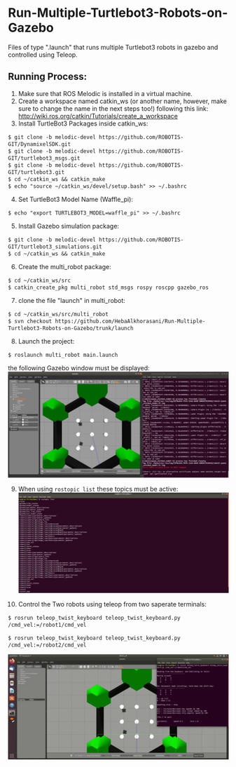 # Run-Multiple-Turtlebot3-Robots-on-Gazebo
Files of type ".launch" that runs multiple Turtlebot3 robots in gazebo and controlled using Teleop. 

## Running Process:
1. Make sure that ROS Melodic is installed in a virtual machine.
2. Create a workspace named catkin_ws (or another name, however, make sure to change the name in the next steps too!) following this link: http://wiki.ros.org/catkin/Tutorials/create_a_workspace 
3. Install TurtleBot3 Packages inside catkin_ws:
  ```
  $ git clone -b melodic-devel https://github.com/ROBOTIS-GIT/DynamixelSDK.git
  $ git clone -b melodic-devel https://github.com/ROBOTIS-GIT/turtlebot3_msgs.git
  $ git clone -b melodic-devel https://github.com/ROBOTIS-GIT/turtlebot3.git
  $ cd ~/catkin_ws && catkin_make
  $ echo "source ~/catkin_ws/devel/setup.bash" >> ~/.bashrc
  ```
4. Set TurtleBot3 Model Name (Waffle_pi):
  ```
  $ echo "export TURTLEBOT3_MODEL=waffle_pi" >> ~/.bashrc
  ```
5. Install Gazebo simulation package:
  ```$ cd ~/catkin_ws/src/
  $ git clone -b melodic-devel https://github.com/ROBOTIS-GIT/turtlebot3_simulations.git
  $ cd ~/catkin_ws && catkin_make
  ```
6. Create the multi_robot package:
  ```
  $ cd ~/catkin_ws/src
  $ catkin_create_pkg multi_robot std_msgs rospy roscpp gazebo_ros
  ```
7. clone the file "launch" in multi_robot:
  ```
  $ cd ~/catkin_ws/src/multi_robot
  $ svn checkout https://github.com/HebaAlkhorasani/Run-Multiple-Turtlebot3-Robots-on-Gazebo/trunk/launch
  ```
8. Launch the project:
  ```
  $ roslaunch multi_robot main.launch
  ```
  the following Gazebo window must be displayed:
  ![](Gazebo.PNG)
  
9. When using ```rostopic list``` these topics must be active:
  ![](Topics.PNG)
  
10. Control the Two robots using teleop from two saperate terminals:
  ```
  $ rosrun teleop_twist_keyboard teleop_twist_keyboard.py /cmd_vel:=/robot1/cmd_vel
  ```
  ```
  $ rosrun teleop_twist_keyboard teleop_twist_keyboard.py /cmd_vel:=/robot2/cmd_vel
  ```
  ![me](Teleop.gif)
